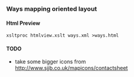 ### Ways mapping oriented layout

#### Html Preview
`
xsltproc htmlview.xslt ways.xml >ways.html
`


#### TODO
* take some bigger icons from http://www.sjjb.co.uk/mapicons/contactsheet

